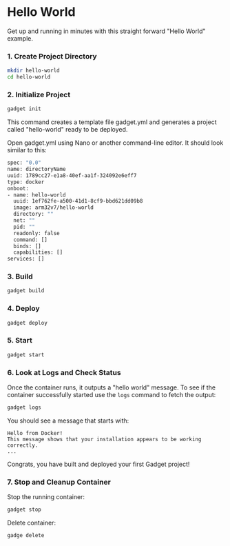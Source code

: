 
# Hello World 

Get up and running in minutes with this straight forward "Hello World" example. 

### 1. Create Project Directory

```bash
mkdir hello-world
cd hello-world
```
	
### 2. Initialize Project

```bash
gadget init
```

This command creates a template file gadget.yml and generates a project called "hello-world" ready to be deployed. 

Open gadget.yml using Nano or another command-line editor. It should look similar to this:

```bash
spec: "0.0"
name: directoryName
uuid: 1789cc27-e1a8-40ef-aa1f-324092e6eff7
type: docker
onboot:
- name: hello-world
  uuid: 1ef762fe-a500-41d1-8cf9-bbd621dd09b8
  image: arm32v7/hello-world
  directory: ""
  net: ""
  pid: ""
  readonly: false
  command: []
  binds: []
  capabilities: []
services: []
```
	
### 3. Build 
	
```bash
gadget build
```
	
### 4. Deploy 
	
```bash
gadget deploy
```
	
### 5. Start 
	
```bash
gadget start
```

### 6. Look at Logs and Check Status

Once the container runs, it outputs a "hello world" message. To see if the container successfully started use the `logs` command to fetch the output:

```bash
gadget logs
```

You should see a message that starts with:

```
Hello from Docker!
This message shows that your installation appears to be working correctly.
...
```
Congrats, you have built and deployed your first Gadget project!

### 7. Stop and Cleanup Container

Stop the running container:

```bash
gadget stop
```

Delete container:

```bash
gadge delete
```


